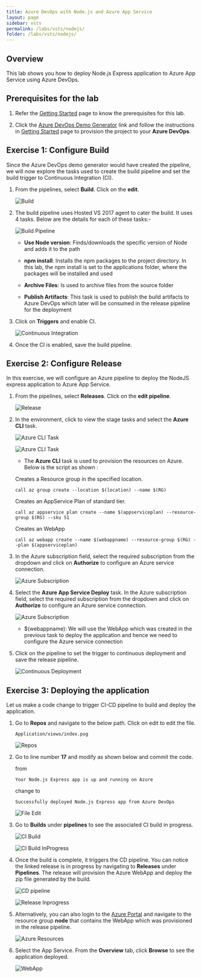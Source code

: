 ```yaml
---
title: Azure DevOps with Node.js and Azure App Service
layout: page
sidebar: vsts
permalink: /labs/vsts/nodejs/
folder: /labs/vsts/nodejs/
---
```


## Overview

This lab shows you how to deploy Node.js Express application to Azure App Service using Azure DevOps.

## Prerequisites for the lab

1. Refer the [Getting Started](../Setup/) page to know the prerequisites for this lab.

1. Click the [Azure DevOps Demo Generator](http://demogen.azurewebsites.net/?name=NodeJS&templateid=77382) link and follow the instructions in [Getting Started](../Setup/) page to provision the project to your **Azure DevOps**.

## Exercise 1: Configure Build

Since the Azure DevOps demo generator would have created the pipeline, we will now explore the tasks used to create the build pipeline and set the build trigger to Continuous Integration (CI).

1. From the pipelines, select **Build**. Click on the **edit**.

   ![Build](media/editbuild.png)

1. The build pipeline uses Hosted VS 2017 agent to cater the build. It uses 4 tasks. Below are the details for each of these tasks:- 

    ![Build Pipeline](media/buildtasks.png)

    * **Use Node version**: Finds/downloads the specific version of Node and adds it to the path

    * **npm install**: Installs the npm packages to the project directory. In this lab, the npm install is set to the applications folder, where the packages will be installed and used

    * **Archive Files**: Is used to archive files from the source folder

    * **Publish Artifacts**: This task is used to publish the build artifacts to Azure DevOps which later will be consumed in the release pipeline for the deployment

1. Click on **Triggers** and enable CI.

   ![Continuous Integration](media/enableci.png)

1. Once the CI is enabled, save the build pipeline.


## Exercise 2: Configure Release

In this exercise, we will configure an Azure pipeline to deploy the NodeJS express application to Azure App Service.

1. From the pipelines, select **Releases**. Click on the **edit pipeline**.

   ![Release](media/editpipeline.png)

1. In the environment, click to view the stage tasks and select the **Azure CLI** task.

   ![Azure CLI Task](media/azureclitask.png)

   ![Azure CLI Task](media/azureclitask1.png)

   * The **Azure CLI** task is used to provision the resources on Azure. Below is the script as shown :

   Creates a Resource group in the specified location.

   ```
   call az group create --location $(location) --name $(RG)
   ```

   Creates an AppService Plan of standard tier.
   
   ```
   call az appservice plan create --name $(appserviceplan) --resource-group $(RG) --sku S1
   ```

   Creates an WebApp
   
   ```
   call az webapp create --name $(webappname) --resource-group $(RG) --plan $(appserviceplan)
   ```

1. In the Azure subscription field, select the required subscription from the dropdown and click on **Authorize** to    configure an Azure service connection.

   ![Azure Subscription](media/authorize.png)

1. Select the **Azure App Service Deploy** task. In the Azure subscription field, select the required subscription from the dropdown and click on **Authorize** to    configure an Azure service connection.

   ![Azure Subscription](media/authorize1.png)

   * $(webappname): We will use the WebApp which was created in the previous task to deploy the application and hence we need to configure the Azure service connection

1. Click on the pipeline to set the trigger to continuous deployment and save the release pipeline.

   ![Continuous Deployment](media/enablecd.png)

## Exercise 3: Deploying the application

Let us make a code change to trigger CI-CD pipeline to build and deploy the application.

1. Go to **Repos** and navigate to the below path. Click on edit to edit the file.

   ```
   Application/views/index.pug
   ```

   ![Repos](media/filepath.png)

1. Go to line number **17** and modify as shown below and commit the code.

   from

   ```
   Your Node.js Express app is up and running on Azure
   ```
   change to
   ```
   Successfully deployed Node.js Express app from Azure DevOps
   ```
   ![File Edit](media/editfile.png)

1. Go to **Builds** under **pipelines** to see the associated CI build in progress.

   ![CI Build](media/cibuild.png)

   ![CI Build InProgress](media/buildconsole.png)

1. Once the build is complete, it triggers the CD pipeline. You can notice the linked release is in progress by navigating to **Releases** under **Pipelines**. The release will provision the Azure WebApp and deploy the zip file generated by the build.

   ![CD pipeline](media/cdinprogress.png)

   ![Release Inprogress](media/releaseinprogress.png)

1. Alternatively, you can also login to the [Azure Portal](https://portal.azure.com) and navigate to the resource group **node** that contains the WebApp which was provisioned in the release pipeline.

   ![Azure Resources](media/azureresources.png)

1. Select the App Service. From the **Overview** tab, click **Browse** to see the application deployed.

   ![WebApp](media/webapp.png)







